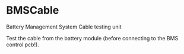 # BMSCable
Battery Management System Cable testing unit

Test the cable from the battery module (before connecting to the BMS control pcb!).

